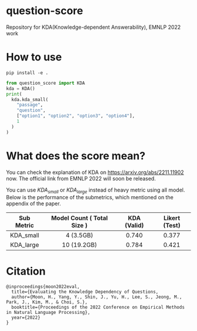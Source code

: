# question-score
Repository for KDA(Knowledge-dependent Answerability), EMNLP 2022 work

# How to use

```
pip install -e .
```

```python
from question_score import KDA
kda = KDA()
print(
  kda.kda_small(
    "passage",
    "question",
    ["option1", "option2", "option3", "option4"],
    1
  )
)
```

# What does the score mean?

You can check the explanation of KDA on https://arxiv.org/abs/2211.11902 now.
The official link from EMNLP 2022 will soon be released.

You can use $KDA_{small}$ or $KDA_{large}$ instead of heavy metric using all model.
Below is the performance of the submetrics, which mentioned on the appendix of the paper.

| Sub Metric | Model Count ( Total Size ) | KDA (Valid) | Likert (Test) |
|:----------:|:--------------------------:|:-----------:|:-------------:|
|  KDA_small |          4 (3.5GB)         |    0.740    |     0.377     |
|  KDA_large |         10 (19.2GB)        |    0.784    |     0.421     |


# Citation
```
@inproceedings{moon2022eval,
  title={Evaluating the Knowledge Dependency of Questions,
  author={Moon, H., Yang, Y., Shin, J., Yu, H., Lee, S., Jeong, M., Park, J., Kim, M., & Choi, S.},
  booktitle={Proceedings of the 2022 Conference on Empirical Methods in Natural Language Processing},
  year={2022}
}
```
